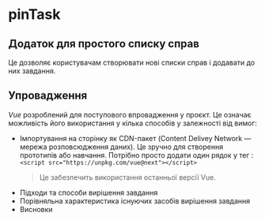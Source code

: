 # pinTask

## Додаток для простого списку справ
Це дозволяє користувачам створювати нові списки справ і додавати до них завдання.

## Упровадження
*Vue* розроблений для поступового впровадження у проєкт. Це означає можливість його використання у кілька способів у залежності від вимог:
- Імпортування на сторінку як CDN-пакет (Content Delivey Network — мережа розповсюдження даних). Це зручно для створення прототипів або навчання. Потрібно просто додати один рядок у тег <head>:
```<script src="https://unpkg.com/vue@next"></script>```
  >Це забезпечить використання останньої версії Vue.
- Підходи та способи вирішення завдання
- Порівняльна характеристика існуючих засобів вирішення завдання
- Висновки




